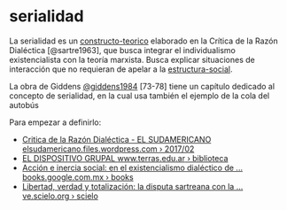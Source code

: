 # serialidad

La serialidad es un [constructo-teorico](constructo-teorico.md) elaborado en la Crítica de la Razón Dialéctica [@sartre1963], que busca integrar el individualismo existencialista con la teoría marxista. Busca explicar situaciones de interacción que no requieran de apelar a la [estructura-social](estructura-social.md).

La obra de Giddens [@giddens1984](@giddens1984.md) [73-78] tiene un capítulo dedicado al concepto de serialidad, en la cual usa también el ejemplo de la cola del autobús

Para empezar a definirlo:

* [Critica de la Razón Dialéctica - EL SUDAMERICANO elsudamericano.files.wordpress.com › 2017/02](https://elsudamericano.files.wordpress.com/2017/02/93-sartre-coleccic3b3n.pdf)
* [EL DISPOSITIVO GRUPAL www.terras.edu.ar › biblioteca](http://www.terras.edu.ar/biblioteca/30/30DEL-CUETO-Ana-Maria-FERNANDEZ-Ana-Maria-El-dispositivo-grupal.pdf)
* [Acción e inercia social: en el existencialismo dialéctico de ... books.google.com.mx › books](https://books.google.com.mx/books?id=5rlEJUHWlEwC&pg=PA191&lpg=PA191&dq=serialidad+sartre&source=bl&ots=OA1ooHhtsV&sig=ACfU3U38KkbaVX2DyMAif3ARR_ftcFGo2Q&hl=es-419&sa=X&ved=2ahUKEwin9p21uufsAhVxvlkKHWZiC204ChDoATAEegQIDBAC)
* [Libertad, verdad y totalización: la disputa sartreana con la ... ve.scielo.org › scielo](http://ve.scielo.org/scielo.php?script=sci_arttext&pid=S0798-43242014000200003)
